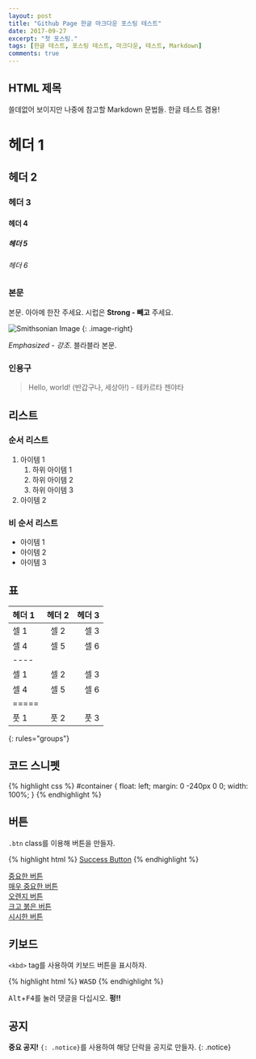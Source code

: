 ```yaml
---
layout: post
title: "Github Page 한글 마크다운 포스팅 테스트"
date: 2017-09-27
excerpt: "첫 포스팅."
tags: [한글 테스트, 포스팅 테스트, 마크다운, 테스트, Markdown]
comments: true
---
```


## HTML 제목

쓸데없어 보이지만 나중에 참고할 Markdown 문법들. 한글 테스트 겸용!

# 헤더 1

## 헤더 2

### 헤더 3

#### 헤더 4

##### 헤더 5

###### 헤더 6

### 본문

본문. 아아메 한잔 주세요. 시럽은 **Strong - 빼고** 주세요.

![Smithsonian Image](https://phinf.pstatic.net/contact/20170901_99/1504254145852Qma5O_PNG/image.png?type=s160)
{: .image-right}

*Emphasized - 강조*. 블라블라 본문.


### 인용구

> Hello, world! (반갑구나, 세상아!) - 테카르타 젠야타

## 리스트

### 순서 리스트

1. 아이템 1
   1. 하위 아이템 1
   2. 하위 아이템 2
   3. 하위 아이템 3
2. 아이템 2

### 비 순서 리스트

* 아이템 1
* 아이템 2
* 아이템 3

## 표

| 헤더 1  | 헤더 2  | 헤더 3  |
|:--------|:-------:|--------:|
| 셀 1    | 셀 2    | 셀 3    |
| 셀 4    | 셀 5    | 셀 6    |
|----
| 셀 1    | 셀 2    | 셀 3    |
| 셀 4    | 셀 5    | 셀 6    |
|=====
| 풋 1    | 풋 2    | 풋 3
{: rules="groups"}

## 코드 스니펫

{% highlight css %}
#container {
  float: left;
  margin: 0 -240px 0 0;
  width: 100%;
}
{% endhighlight %}

## 버튼

 `.btn` class를 이용해 버튼을 만들자.

{% highlight html %}
<a href="#" class="btn btn-success">Success Button</a>
{% endhighlight %}

<div markdown="0"><a href="#" class="btn">중요한 버튼</a></div>
<div markdown="0"><a href="#" class="btn btn-success">매우 중요한 버튼</a></div>
<div markdown="0"><a href="#" class="btn btn-warning">오렌지 버튼</a></div>
<div markdown="0"><a href="#" class="btn btn-danger">크고 붉은 버튼</a></div>
<div markdown="0"><a href="#" class="btn btn-info">시시한 버튼</a></div>

## 키보드

 `<kbd>` tag를 사용하여 키보드 버튼을 표시하자.

{% highlight html %}
<kbd>W</kbd><kbd>A</kbd><kbd>S</kbd><kbd>D</kbd>
{% endhighlight %}

<kbd>Alt</kbd>+<kbd>F4</kbd>를 눌러 댓글을 다십시오. **펑!!**

## 공지

**중요 공지!** `{: .notice}`를 사용하여 해당 단락을 공지로 만들자.
{: .notice}
